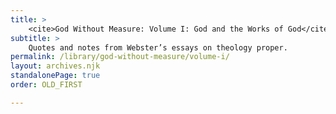 ```yaml
---
title: >
    <cite>God Without Measure: Volume I: God and the Works of God</cite>
subtitle: >
    Quotes and notes from Webster’s essays on theology proper.
permalink: /library/god-without-measure/volume-i/
layout: archives.njk
standalonePage: true
order: OLD_FIRST

---
```

